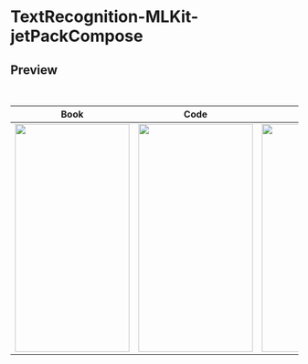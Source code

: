 # TextRecognition-MLKit-jetPackCompose

## Preview
<div align="center">
<br/>

Book            |  Code           |  Web
:-------------------------:|:-------------------------:|:-------------------------:
<img src="https://user-images.githubusercontent.com/51374446/152574995-48c5555f-42c8-44d6-8522-36e49fdb3a58.gif" width="200" height="400" />  | <img src="https://user-images.githubusercontent.com/51374446/152575085-480ef2dd-9103-4d56-a23b-dc75d11aecd7.gif" width="200" height="400" /> | <img src="https://user-images.githubusercontent.com/51374446/152575174-2ec7cc08-08d3-4f43-92b5-ac4c933e5cf8.gif" width="200" height="400" />

